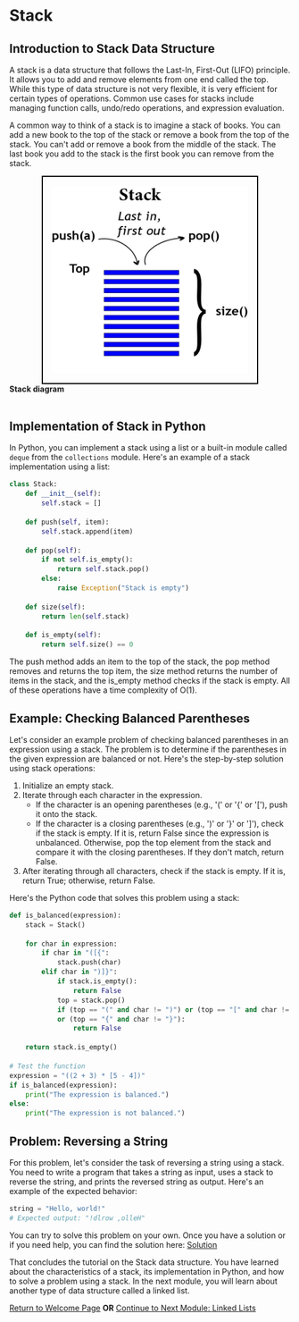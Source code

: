 # Stack

## Introduction to Stack Data Structure

A stack is a data structure that follows the Last-In, First-Out (LIFO) principle. It allows you to add and remove elements from one end called the top. While this type of data structure is not very flexible, it is very efficient for certain types of operations. Common use cases for stacks include managing function calls, undo/redo operations, and expression evaluation.

A common way to think of a stack is to imagine a stack of books. You can add a new book to the top of the stack or remove a book from the top of the stack. You can't add or remove a book from the middle of the stack. The last book you add to the stack is the first book you can remove from the stack.

<picture style="width: 100%; display: flex; justify-content: center;">
    <img src="images/stack-diagram.jpg" style="border:2px black solid; padding: 1rem; width: 70%;">
</picture>
<label><strong>Stack diagram</strong></label>
<br /><br />

## Implementation of Stack in Python

In Python, you can implement a stack using a list or a built-in module called `deque` from the `collections` module. Here's an example of a stack implementation using a list:

```python
class Stack:
    def __init__(self):
        self.stack = []

    def push(self, item):
        self.stack.append(item)

    def pop(self):
        if not self.is_empty():
            return self.stack.pop()
        else:
            raise Exception("Stack is empty")

    def size(self):
        return len(self.stack)

    def is_empty(self):
        return self.size() == 0
```

The push method adds an item to the top of the stack, the pop method removes and returns the top item, the size method returns the number of items in the stack, and the is_empty method checks if the stack is empty. All of these operations have a time complexity of O(1).

## Example: Checking Balanced Parentheses

Let's consider an example problem of checking balanced parentheses in an expression using a stack. The problem is to determine if the parentheses in the given expression are balanced or not. Here's the step-by-step solution using stack operations:

1. Initialize an empty stack.
2. Iterate through each character in the expression.
   - If the character is an opening parentheses (e.g., '(' or '{' or '['), push it onto the stack.
   - If the character is a closing parentheses (e.g., ')' or '}' or ']'), check if the stack is empty. If it is, return False since the expression is unbalanced. Otherwise, pop the top element from the stack and compare it with the closing parentheses. If they don't match, return False.
3. After iterating through all characters, check if the stack is empty. If it is, return True; otherwise, return False.

Here's the Python code that solves this problem using a stack:

```python
def is_balanced(expression):
    stack = Stack()

    for char in expression:
        if char in "([{":
            stack.push(char)
        elif char in ")]}":
            if stack.is_empty():
                return False
            top = stack.pop()
            if (top == "(" and char != ")") or (top == "[" and char != "]")
            or (top == "{" and char != "}"):
                return False

    return stack.is_empty()

# Test the function
expression = "((2 + 3) * [5 - 4])"
if is_balanced(expression):
    print("The expression is balanced.")
else:
    print("The expression is not balanced.")
```

## Problem: Reversing a String

For this problem, let's consider the task of reversing a string using a stack. You need to write a program that takes a string as input, uses a stack to reverse the string, and prints the reversed string as output. Here's an example of the expected behavior:

```python
string = "Hello, world!"
# Expected output: "!dlrow ,olleH"
```

You can try to solve this problem on your own. Once you have a solution or if you need help, you can find the solution here: [Solution](./python%20files/stack-solution.py)

That concludes the tutorial on the Stack data structure. You have learned about the characteristics of a stack, its implementation in Python, and how to solve a problem using a stack. In the next module, you will learn about another type of data structure called a linked list.

[Return to Welcome Page](./0-welcome.md)
<strong>OR</strong>
[Continue to Next Module: Linked Lists](./2-linked-list.md)
